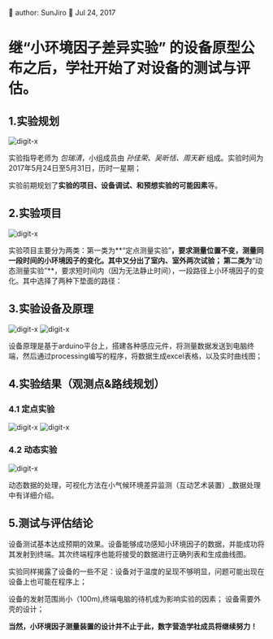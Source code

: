 🐞 author: SunJiro 📅 Jul 24, 2017
# 继“小环境因子差异实验” 的设备原型公布之后，学社开始了对设备的测试与评估。
## 1.实验规划

<img src="./imgs_/LA/L0028.png" height="auto" width="auto"  title="digit-x">

实验指导老师为 *包瑞清*，小组成员由 *孙佳荣、吴昕恬、周天新* 组成。实验时间为2017年5月24日至5月31日，历时一星期；

实验前期规划了**实验的项目、设备调试、和预想实验的可能因素**等。
 
## 2.实验项目

<img src="./imgs_/LA/L0029.png" height="auto" width="auto"  title="digit-x">

实验项目主要分为两类：第一类为**“定点测量实验”**，要求测量位置不变，测量同一段时间的小环境因子的变化。其中又分出了室内、室外两次试验；
第二类为**“动态测量实验”**，要求短时间内（因为无法静止时间），一段路径上小环境因子的变化。其中选择了两种下垫面的路径：
                         
## 3.实验设备及原理

<img src="./imgs_/LA/L0030.jpg" height="auto" width="auto"  title="digit-x">

<img src="./imgs_/LA/L0031.png" height="auto" width="auto"  title="digit-x">

设备原理是基于arduino平台上，搭建各种感应元件，将测量数据发送到电脑终端，然后通过processing编写的程序，将数据生成excel表格，以及实时曲线图；

## 4.实验结果（观测点&路线规划）

### 4.1 定点实验

<img src="./imgs_/LA/L0032.png" height="auto" width="auto"  title="digit-x">
 
<img src="./imgs_/LA/L0033.png" height="auto" width="auto"  title="digit-x">
     
### 4.2 动态实验

<img src="./imgs_/LA/L0034.png" height="auto" width="auto"  title="digit-x">

  动态数据的处理，可视化方法在小气候环境差异监测（互动艺术装置）_数据处理中有详细介绍。             

## 5.测试与评估结论

设备测试基本达成预期的效果。设备能够成功感知小环境因子的数据，并能成功将其发射到终端。其次终端程序也能将接受的数据进行正确列表和生成曲线图。

实验同样揭露了设备的一些不足：设备对于温度的呈现不够明显，问题可能出现在设备上也可能在程序上；

设备的发射范围尚小（100m),终端电脑的待机成为影响实验的因素；
设备需要外壳的设计；

**当然，小环境因子测量装置的设计并不止于此，数字营造学社成员将继续努力！**

 





